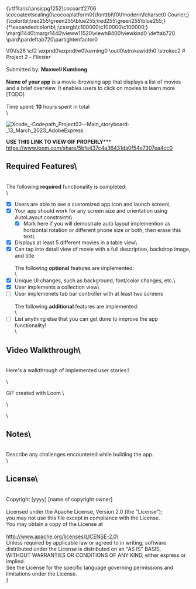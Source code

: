 {\rtf1\ansi\ansicpg1252\cocoartf2706
\cocoatextscaling0\cocoaplatform0{\fonttbl\f0\fmodern\fcharset0 Courier;}
{\colortbl;\red255\green255\blue255;\red255\green255\blue255;}
{\*\expandedcolortbl;;\cssrgb\c100000\c100000\c100000;}
\margl1440\margr1440\vieww11520\viewh8400\viewkind0
\deftab720
\pard\pardeftab720\partightenfactor0

\f0\fs26 \cf2 \expnd0\expndtw0\kerning0
\outl0\strokewidth0 \strokec2 # Project 2 - *Flixster*\
\
Submitted by: **Maxwell Kumbong**\
\
**Name of your app** is a movie-browsing app that displays a list of movies and a brief overview. It enables users to click on movies to learn more [TODO] \
\
Time spent: **10** hours spent in total\
\


![Xcode_-_Codepath_Project03_—_Main_storyboard_-_13_March_2023_AdobeExpress](https://user-images.githubusercontent.com/113995857/224846800-185141a9-8145-4b3f-adef-082adf759a72.gif)

 
**********USE THIS LINK TO VIEW GIF PROPERLY*************
https://www.loom.com/share/5bfe437c4a36431da0f54e7307ea4cc0



## Required Features\
\
The following **required** functionality is completed:\
\
- [X] Users are able to see a customized app icon and launch screen\
- [X] Your app should work for any screen size and orientation using AutoLayout constraints\
  - [X] Mark here if you will demostrate auto layout implemention as horizontal rotation or different phone size or both, then erase this text\
- [X] Displays at least 5 different movies in a table view\
- [X] Can tap into detail view of movie with a full description, backdrop image, and title\
 \
The following **optional** features are implemented:\
\
- [X] Unique UI changes, such as background, font/color changes, etc.\
- [X] User implements a collection view\
- [ ] User implemenets tab bar controller with at least two screens\
\
The following **additional** features are implemented:\
\
- [ ] List anything else that you can get done to improve the app functionality!\
\
## Video Walkthrough\
\
Here's a walkthrough of implemented user stories:\



<!-- Replace this with whatever GIF tool you used! -->\
GIF created with Loom \
<!-- Recommended tools:\
[Kap](https://getkap.co/) for macOS\
[ScreenToGif](https://www.screentogif.com/) for Windows\
[peek](https://github.com/phw/peek) for Linux. -->\
\
## Notes\
\
Describe any challenges encountered while building the app.\
\
## License\
\
    Copyright [yyyy] [name of copyright owner]\
\
    Licensed under the Apache License, Version 2.0 (the "License");\
    you may not use this file except in compliance with the License.\
    You may obtain a copy of the License at\
\
        http://www.apache.org/licenses/LICENSE-2.0\
\
    Unless required by applicable law or agreed to in writing, software\
    distributed under the License is distributed on an "AS IS" BASIS,\
    WITHOUT WARRANTIES OR CONDITIONS OF ANY KIND, either express or implied.\
    See the License for the specific language governing permissions and\
    limitations under the License.\
}
